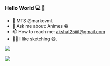 ### Hello World 💻 👋


- 🔭 MTS @markovml.
- 💬 Ask me about: Animes 😁
- 📫 How to reach me: <akshat25iiit@gmail.com>
- 🧑‍🎨 I like sketching 😄.

<a href="https://github.com/akshatdalton/akshatdalton">
  <img align="center" src="https://github-readme-stats.vercel.app/api?username=akshatdalton&show_icons=true&count_private=true&title_color=CCD6F6&text_color=CCD6F6&icon_color=7276fd&bg_color=22272E&hide=issues&hide_border=1&border_radius=15&custom_title=Stats" />
</a>

<br />
<br />

<a href="https://github.com/akshatdalton/akshatdalton">
  <img align="center" src="https://github-readme-stats.vercel.app/api/top-langs/?username=akshatdalton&layout=compact&title_color=CCD6F6&text_color=CCD6F6&icon_color=2bbc8a&bg_color=22272E&hide_border=1&border_radius=15&custom_title=Languages" />
</a>
